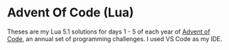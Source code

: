 # Advent Of Code (Lua)

Theses are my Lua 5.1 solutions for days 1 - 5 of each year of [Advent of Code](https://adventofcode.com/), an annual set of programming challenges. I used VS Code as my IDE.
